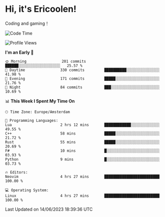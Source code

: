 # Hi, it's Ericoolen!
Coding and gaming！

<!--START_SECTION:waka-->
![Code Time](http://img.shields.io/badge/Code%20Time-841%20hrs%205%20mins-blue)

![Profile Views](http://img.shields.io/badge/Profile%20Views-0-blue)

**I'm an Early 🐤** 

```text
🌞 Morning                201 commits         ██████░░░░░░░░░░░░░░░░░░░   25.57 % 
🌆 Daytime                330 commits         ██████████░░░░░░░░░░░░░░░   41.98 % 
🌃 Evening                171 commits         █████░░░░░░░░░░░░░░░░░░░░   21.76 % 
🌙 Night                  84 commits          ███░░░░░░░░░░░░░░░░░░░░░░   10.69 % 
```


📊 **This Week I Spent My Time On** 

```text
🕑︎ Time Zone: Europe/Amsterdam

💬 Programming Languages: 
Lua                      2 hrs 12 mins       ████████████░░░░░░░░░░░░░   49.55 % 
C++                      58 mins             █████░░░░░░░░░░░░░░░░░░░░   21.72 % 
Rust                     55 mins             █████░░░░░░░░░░░░░░░░░░░░   20.69 % 
F#                       10 mins             █░░░░░░░░░░░░░░░░░░░░░░░░   03.93 % 
Python                   9 mins              █░░░░░░░░░░░░░░░░░░░░░░░░   03.73 % 

🔥 Editors: 
Neovim                   4 hrs 27 mins       █████████████████████████   100.00 % 

💻 Operating System: 
Linux                    4 hrs 27 mins       █████████████████████████   100.00 % 
```


 Last Updated on 14/06/2023 18:39:36 UTC
<!--END_SECTION:waka-->

